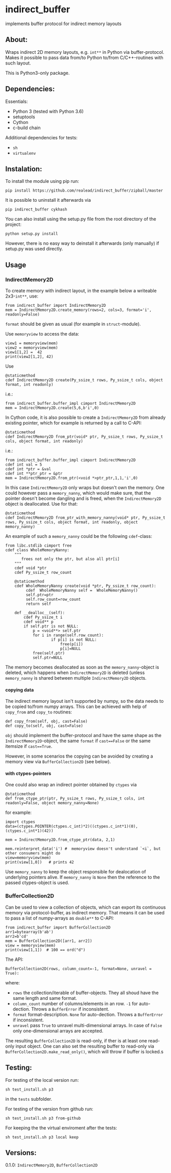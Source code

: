# indirect_buffer

implements buffer protocol for indirect memory layouts

## About:

   Wraps indirect 2D memory layouts, e.g. `int**` in Python via buffer-protocol. Makes it possible to pass data from/to Python to/from C/C++-routines with such layout.

   This is Python3-only package.


## Dependencies:

Essentials: 

  - Python 3 (tested with Python 3.6)
  - setuptools
  - Cython
  - c-build chain

Additional dependencies for tests:
   
  - `sh`
  - `virtualenv`


## Instalation:

To install the module using pip run:

    pip install https://github.com/realead/indirect_buffer/zipball/master

It is possible to uninstall it afterwards via

    pip indirect_buffer cykhash

You can also install using the setup.py file from the root directory of the project:

    python setup.py install

However, there is no easy way to deinstall it afterwards (only manually) if setup.py was used directly.


## Usage

### IndirectMemory2D

To create memory with indirect layout, in the example below a writeable 2x3-`int**`, use:


    from indirect_buffer import IndirectMemory2D
    mem = IndirectMemory2D.create_memory(rows=2, cols=3, format='i', readonly=False)


`format` should be given as usual (for example in `struct`-module).

Use `memoryview` to access the data:

    view1 = memoryview(mem)
    view2 = memoryview(mem)
    view1[1,2] =  42
    print(view2[1,2], 42)

Use 

    @staticmethod
    cdef IndirectMemory2D create(Py_ssize_t rows, Py_ssize_t cols, object format, int readonly)

i.e.:

    from indirect_buffer.buffer_impl cimport IndirectMemory2D
    mem = IndirectMemory2D.create(5,6,b'i',0)

In Cython code, it is also possible to create a `IndirectMemory2D` from already existing pointer, which for example is returned by a call to C-API:

    @staticmethod
    cdef IndirectMemory2D from_ptr(void* ptr, Py_ssize_t rows, Py_ssize_t cols, object format, int readonly)

i.e.:

    from indirect_buffer.buffer_impl cimport IndirectMemory2D
    cdef int val = 5
    cdef int *ptr = &val
    cdef int **ptr_ptr = &ptr
    mem = IndirectMemory2D.from_ptr(<void *>ptr_ptr,1,1,'i',0)

In this case `IndirectMemory2D` only wraps but doesn't own the memory. One could however pass a `memory_nanny`, which would make sure, that the pointer doesn't become dangling and is freed, when the `IndirectMemory2D` object is deallocated. Use for that:

    @staticmethod
    cdef IndirectMemory2D from_ptr_with_memory_nanny(void* ptr, Py_ssize_t rows, Py_ssize_t cols, object format, int readonly, object memory_nanny)

An example of such a `memory_nanny` could be the following `cdef`-class:

    from libc.stdlib cimport free
    cdef class WholeMemoryNanny:
        """
           frees not only the ptr, but also all ptr[i]
        """
        cdef void *ptr
        cdef Py_ssize_t row_count

        @staticmethod
        cdef WholeMemoryNanny create(void *ptr, Py_ssize_t row_count):
             cdef  WholeMemoryNanny self =  WholeMemoryNanny()
             self.ptr=ptr
             self.row_count=row_count
             return self

        def __dealloc__(self):
            cdef Py_ssize_t i
            cdef void** p
            if self.ptr is not NULL:
                p = <void**> self.ptr
                for i in range(self.row_count):
                        if p[i] is not NULL:
                            free(p[i])
                            p[i]=NULL
                free(self.ptr)
                self.ptr=NULL

The memory becomes deallocated as soon as the `memory_nanny`-object is deleted, which happens when `IndirectMemory2D` is deleted (unless `memory_nanny` is shared between multiple `IndirectMemory2D` objects.

#### copying data

The indirect memory layout isn't supported by numpy, so the data needs to be copied to/from numpy arrays. This can be achieved with help of `copy_from` and `copy_to` routines:

    def copy_from(self, obj, cast=False)
    def copy_to(self, obj, cast=False)

`obj` should implement the buffer-protocol and have the same shape as the `IndirectMemory2D`-object, the same `format` if `cast==False` or the same itemsize if `cast==True`.

However, in some scenarios the copying can be avoided by creating a memory view via `BufferCollection2D` (see below).

#### with ctypes-pointers

One could also wrap an indirect pointer obtained by `ctypes` via

    @staticmethod
    def from_ctype_ptr(ptr, Py_ssize_t rows, Py_ssize_t cols, int readonly=False, object memory_nanny=None)

for example:

    import ctypes
    data=(ctypes.POINTER(ctypes.c_int)*2)((ctypes.c_int*1)(0), (ctypes.c_int*1)(42))

    mem = IndirectMemory2D.from_ctype_ptr(data, 2,1)

    mem.reinterpret_data('i') #  memoryview doesn't understand `<i`, but other consumers might do
    view=memoryview(mem)
    print(view[1,0])   # prints 42

Use `memory_nanny` to keep the object responsible for dealocation of underlying pointers alive. If `memory_nanny` is `None` then the reference to  the passed ctypes-object is used.

### BufferCollection2D

Can be used to view a collection of objects, which can export its continuous memory via protocol-buffer, as indirect memory. That means it can be used to pass a list of numpy-arrays as `double**` to C-API:

    from indirect_buffer import BufferCollection2D
    arr1=bytearray(b'ab')
    arr2=b'cd'
    mem = BufferCollection2D([arr1, arr2])
    view = memoryview(mem)
    print(view[1,1])  # 100 == ord("d")

The API:

    BufferCollection2D(rows, column_count=-1, format=None, unravel = True):

where:

  * `rows` the collection/iterable of buffer-objects. They all shoud have the same length and same format.
  * `column_count` number of columns/elements in an row. `-1` for auto-dection. Throws a `BufferError` if inconsistent.
  * `format` format-description. `None` for auto-dection. Throws a `BufferError` if inconsistent.
  * `unravel` pass `True` to unravel multi-dimensional arrays. In case of `False` only one-dimensional arrays are accepted.

The resulting `BufferCollection2D` is read-only, if ther is at least one read-only input object. One can also set the resulting buffer to read-only via `BufferCollection2D.make_read_only()`, which will throw if buffer is locked.s



## Testing:

For testing of the local version run:

    sh test_install.sh p3

in the `tests` subfolder.

For testing of the version from github run:

    sh test_install.sh p3 from-github

For keeping the the virtual enviroment after the tests:

    sh test_install.sh p3 local keep

## Versions:

  0.1.0: `IndirectMemory2D`, `BufferCollection2D`

